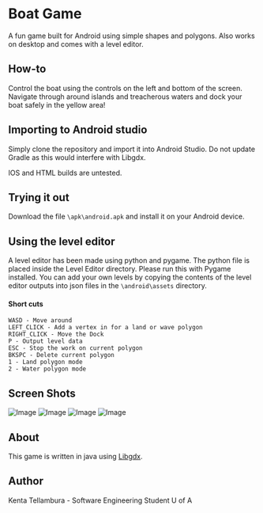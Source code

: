 # Boat Game
A fun game built for Android using simple shapes and polygons.
Also works on desktop and comes with a level editor.
## How-to
 Control the boat using the controls on the left and bottom of the screen.
 Navigate through around islands and treacherous waters and dock your boat
 safely in the yellow area!

## Importing to Android studio
Simply clone the repository and import it into Android Studio.
Do not update Gradle as this would interfere with Libgdx.


IOS and HTML builds are untested.
## Trying it out
 Download the file `\apk\android.apk` and install it on your Android device.
## Using the level editor
A level editor has been made using python and pygame. The python
file is placed inside the Level Editor directory. Please run this with
Pygame installed. You can add your
own levels by copying the contents of the level editor outputs into json
files in the `\android\assets` directory.
#### Short cuts
```
WASD - Move around
LEFT_CLICK - Add a vertex in for a land or wave polygon
RIGHT_CLICK - Move the Dock
P - Output level data
ESC - Stop the work on current polygon
BKSPC - Delete current polygon
1 - Land polygon mode
2 - Water polygon mode
```
## Screen Shots
![Image](img/screenshot1.png)
![Image](img/screenshot2.png)
![Image](img/screenshot3.png)
![Image](img/screenshot4.png)
## About
This game is written in java using [Libgdx]("https://libgdx.badlogicgames.com/").
## Author
Kenta Tellambura - Software Engineering Student U of A
